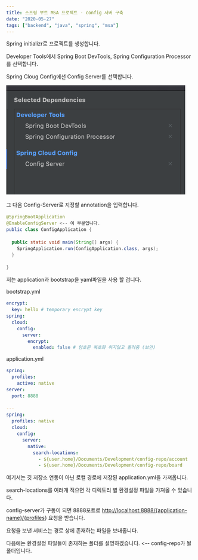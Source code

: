 ```yaml
---
title: 스프링 부트 MSA 프로젝트 - config 서버 구축
date: "2020-05-27"
tags: ["backend", "java", "spring", "msa"]
---
```


Spring initializr로 프로젝트를 생성합니다.

Developer Tools에서 Spring Boot DevTools, Spring Configuration Processor를 선택합니다.

Spring Cloug Config에선 Config Server를 선택합니다.

<img src="./images/spring-initializr-config.png" style="width: 30rem;" />

그 다음 Config-Server로 지정할 annotation을 입력합니다.

```java
@SpringBootApplication
@EnableConfigServer <-- 이 부분입니다.
public class ConfigApplication {

  public static void main(String[] args) {
    SpringApplication.run(ConfigApplication.class, args);
  }

}
```

저는 application과 bootstrap을 yaml파일을 사용 할 겁니다.

bootstrap.yml

```yaml
encrypt:
  key: hello # temporary encrypt key
spring:
  cloud:
    config:
      server:
        encrypt:
          enabled: false # 암호문 복호화 하지않고 돌려줌 (보안)
```

application.yml

```yaml
spring:
  profiles:
    active: native
server:
  port: 8888

---
spring:
  profiles: native
  cloud:
    config:
      server:
        native:
          search-locations:
            - ${user.home}/Documents/Development/config-repo/account
            - ${user.home}/Documents/Development/config-repo/board
```

여기서는 깃 저장소 연동이 아닌 로컬 경로에 저장된 application.yml을 가져옵니다.

search-locations를 여러개 적으면 각 디렉토리 별 환경설정 파일을 가져올 수 있습니다.

config-server가 구동이 되면 8888포트로 <http://localhost:8888/{application-name}/{profiles>} 요청을 받습니다.

요청을 보낸 서비스는 경로 상에 존재하는 파일을 보내줍니다.

다음에는 환경설정 파일들이 존재하는 폴더를 설명하겠습니다. <-- config-repo가 될 폴더입니다.
